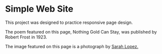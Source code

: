 # Simple Web Site
This project was designed to practice responsive page design.

The poem featured on this page, Nothing Gold Can Stay, was published by Robert Frost in 1923.

The image featured on this page is a photograph by [Sarah Lopez.](https://www.instagram.com/inkcap_creations/) 
